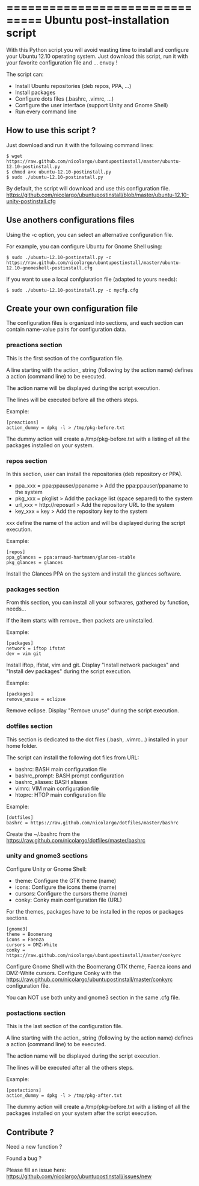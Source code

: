 ===============================
Ubuntu post-installation script
===============================

With this Python script you will avoid wasting time to install and 
configure your Ubuntu 12.10 operating system. Just download this script, 
run it with your favorite configuration file and ... envoy !

The script can:

* Install Ubuntu repositories (deb repos, PPA, ...)
* Install packages
* Configure dots files (.bashrc, .vimrc, ...)
* Configure the user interface (support Unity and Gnome Shell)
* Run every command line

## How to use this script ?

Just download and run it with the following command lines:

    $ wget https://raw.github.com/nicolargo/ubuntupostinstall/master/ubuntu-12.10-postinstall.py
    $ chmod a+x ubuntu-12.10-postinstall.py
    $ sudo ./ubuntu-12.10-postinstall.py

By default, the script will download and use this configuration file.
https://github.com/nicolargo/ubuntupostinstall/blob/master/ubuntu-12.10-unity-postinstall.cfg

## Use anothers configurations files

Using the -c option, you can select an alternative configuration file.

For example, you can configure Ubuntu for Gnome Shell using:

    $ sudo ./ubuntu-12.10-postinstall.py -c https://raw.github.com/nicolargo/ubuntupostinstall/master/ubuntu-12.10-gnomeshell-postinstall.cfg

If you want to use a local confgiuration file (adapted to yours needs):

    $ sudo ./ubuntu-12.10-postinstall.py -c mycfg.cfg

## Create your own configuration file

The configuration files is organized into sections, and each section 
can contain name-value pairs for configuration data.

### preactions section

This is the first section of the configuration file.

A line starting with the action_ string (following by the action name) defines a 
action (command line) to be executed.

The action name will be displayed during the script execution.

The lines will be executed before all the others steps.

Example:

    [preactions]
    action_dummy = dpkg -l > /tmp/pkg-before.txt

The dummy action will create a /tmp/pkg-before.txt with a listing of 
all the packages installed on your system.

### repos section

In this section, user can install the repositories (deb repository or PPA).

* ppa_xxx = ppa:ppauser/ppaname > Add the ppa:ppauser/ppaname to the system
* pkg_xxx = pkglist             > Add the package list (space separed) to the system
* url_xxx = http://reposurl     > Add the repository URL to the system 
* key_xxx = key                 > Add the repository key to the system 

xxx define the name of the action and will be displayed during the script execution.

Example:

    [repos]
    ppa_glances = ppa:arnaud-hartmann/glances-stable
    pkg_glances = glances
    
Install the Glances PPA on the system and install the glances software.

### packages section

From this section, you can install all your softwares, gathered by 
function, needs...

If the item starts with remove_ then packets are uninstalled.

Example:

    [packages]
    network = iftop ifstat
    dev = vim git 

Install iftop, ifstat, vim and git. Display "Install network packages" and "Install 
dev packages" during the script execution.

Example:

    [packages]
    remove_unuse = eclipse

Remove eclipse. Display "Remove unuse" during the script execution. 

### dotfiles section

This section is dedicated to the dot files (.bash, .vimrc...) installed in your 
home folder. 

The script can install the following dot files from URL:

* bashrc: BASH main configuration file
* bashrc_prompt: BASH prompt configuration
* bashrc_aliases: BASH aliases
* vimrc: VIM main configuration file
* htoprc: HTOP main configuration file

Example:

    [dotfiles]
    bashrc = https://raw.github.com/nicolargo/dotfiles/master/bashrc

Create the ~/.bashrc from the https://raw.github.com/nicolargo/dotfiles/master/bashrc

### unity and gnome3 sections

Configure Unity or Gnome Shell:

* theme: Configure the GTK theme (name)
* icons: Configure the icons theme (name)
* cursors: Configure the cursors theme (name)
* conky: Conky main configuration file (URL)

For the themes, packages have to be installed in the repos or packages sections.

    [gnome3]
    theme = Boomerang
    icons = Faenza
    cursors = DMZ-White
    conky = https://raw.github.com/nicolargo/ubuntupostinstall/master/conkyrc

Configure Gnome Shell with the Boomerang GTK theme, Faenza icons and DMZ-White 
cursors. Configure Conky with the https://raw.github.com/nicolargo/ubuntupostinstall/master/conkyrc 
configuration file.

You can NOT use both unity and gnome3 section in the same .cfg file.

### postactions section

This is the last section of the configuration file.

A line starting with the action_ string (following by the action name) defines a 
action (command line) to be executed.

The action name will be displayed during the script execution.

The lines will be executed after all the others steps.

Example:

    [postactions]
    action_dummy = dpkg -l > /tmp/pkg-after.txt

The dummy action will create a /tmp/pkg-before.txt with a listing of 
all the packages installed on your system after the script execution.

## Contribute ?

Need a new function ? 

Found a bug ?

Please fill an issue here: https://github.com/nicolargo/ubuntupostinstall/issues/new
